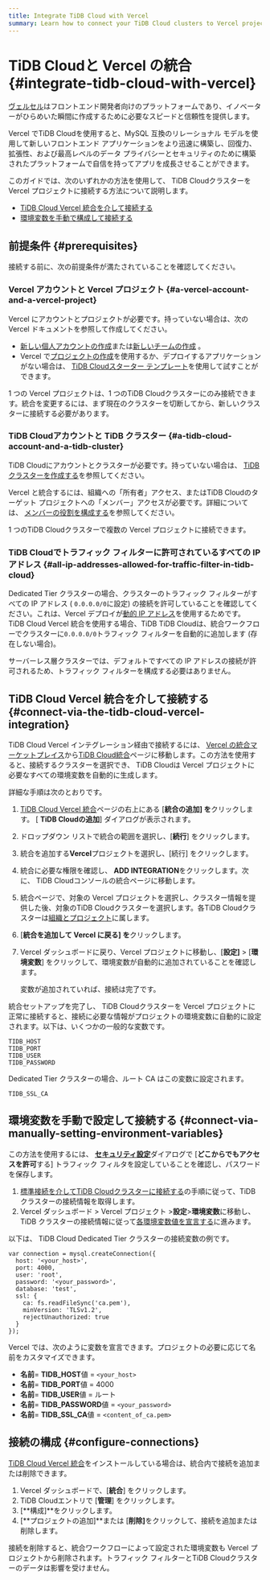 ```yaml
---
title: Integrate TiDB Cloud with Vercel
summary: Learn how to connect your TiDB Cloud clusters to Vercel projects.
---
```


# TiDB Cloudと Vercel の統合 {#integrate-tidb-cloud-with-vercel}

[ヴェルセル](https://vercel.com/)はフロントエンド開発者向けのプラットフォームであり、イノベーターがひらめいた瞬間に作成するために必要なスピードと信頼性を提供します。

Vercel でTiDB Cloudを使用すると、MySQL 互換のリレーショナル モデルを使用して新しいフロントエンド アプリケーションをより迅速に構築し、回復力、拡張性、および最高レベルのデータ プライバシーとセキュリティのために構築されたプラットフォームで自信を持ってアプリを成長させることができます。

このガイドでは、次のいずれかの方法を使用して、 TiDB Cloudクラスターを Vercel プロジェクトに接続する方法について説明します。

-   [TiDB Cloud Vercel 統合を介して接続する](#connect-via-the-tidb-cloud-vercel-integration)
-   [環境変数を手動で構成して接続する](#connect-via-manually-setting-environment-variables)

## 前提条件 {#prerequisites}

接続する前に、次の前提条件が満たされていることを確認してください。

### Vercel アカウントと Vercel プロジェクト {#a-vercel-account-and-a-vercel-project}

Vercel にアカウントとプロジェクトが必要です。持っていない場合は、次の Vercel ドキュメントを参照して作成してください。

-   [新しい個人アカウントの作成](https://vercel.com/docs/teams-and-accounts#creating-a-personal-account)または[新しいチームの作成](https://vercel.com/docs/teams-and-accounts/create-or-join-a-team#creating-a-team) 。
-   Vercel で[プロジェクトの作成](https://vercel.com/docs/concepts/projects/overview#creating-a-project)を使用するか、デプロイするアプリケーションがない場合は、 [TiDB Cloudスターター テンプレート](https://vercel.com/templates/next.js/tidb-cloud-starter)を使用して試すことができます。

1 つの Vercel プロジェクトは、1 つのTiDB Cloudクラスターにのみ接続できます。統合を変更するには、まず現在のクラスターを切断してから、新しいクラスターに接続する必要があります。

### TiDB Cloudアカウントと TiDB クラスター {#a-tidb-cloud-account-and-a-tidb-cluster}

TiDB Cloudにアカウントとクラスターが必要です。持っていない場合は、 [TiDB クラスターを作成する](/tidb-cloud/create-tidb-cluster.md)を参照してください。

Vercel と統合するには、組織への「所有者」アクセス、またはTiDB Cloudのターゲット プロジェクトへの「メンバー」アクセスが必要です。詳細については、 [メンバーの役割を構成する](/tidb-cloud/manage-user-access.md#configure-member-roles)を参照してください。

1 つのTiDB Cloudクラスターで複数の Vercel プロジェクトに接続できます。

### TiDB Cloudでトラフィック フィルターに許可されているすべての IP アドレス {#all-ip-addresses-allowed-for-traffic-filter-in-tidb-cloud}

Dedicated Tier クラスターの場合、クラスターのトラフィック フィルターがすべての IP アドレス ( `0.0.0.0/0`に設定) の接続を許可していることを確認してください。これは、Vercel デプロイが[動的 IP アドレス](https://vercel.com/guides/how-to-allowlist-deployment-ip-address)を使用するためです。 TiDB Cloud Vercel 統合を使用する場合、TiDB TiDB Cloudは、統合ワークフローでクラスターに`0.0.0.0/0`トラフィック フィルターを自動的に追加します (存在しない場合)。

サーバーレス層クラスターでは、デフォルトですべての IP アドレスの接続が許可されるため、トラフィック フィルターを構成する必要はありません。

## TiDB Cloud Vercel 統合を介して接続する {#connect-via-the-tidb-cloud-vercel-integration}

TiDB Cloud Vercel インテグレーション経由で接続するには、 [Vercel の統合マーケットプレイス](https://vercel.com/integrations)から[TiDB Cloud統合](https://vercel.com/integrations/tidb-cloud)ページに移動します。この方法を使用すると、接続するクラスターを選択でき、 TiDB Cloudは Vercel プロジェクトに必要なすべての環境変数を自動的に生成します。

詳細な手順は次のとおりです。

1.  [TiDB Cloud Vercel 統合](https://vercel.com/integrations/tidb-cloud)ページの右上にある [**統合の追加] を**クリックします。 [ <strong>TiDB Cloudの追加</strong>] ダイアログが表示されます。
2.  ドロップダウン リストで統合の範囲を選択し、[**続行**] をクリックします。
3.  統合を追加する**Vercel**プロジェクトを選択し、[続行] をクリックします。
4.  統合に必要な権限を確認し、 **ADD INTEGRATION**をクリックします。次に、 TiDB Cloudコンソールの統合ページに移動します。
5.  統合ページで、対象の Vercel プロジェクトを選択し、クラスター情報を提供した後、対象のTiDB Cloudクラスターを選択します。各TiDB Cloudクラスターは[組織とプロジェクト](/tidb-cloud/manage-user-access.md#view-the-organization-and-project)に属します。
6.  [**統合を追加して Vercel に戻る] を**クリックします。
7.  Vercel ダッシュボードに戻り、Vercel プロジェクトに移動し、[**設定]** &gt; [<strong>環境変数</strong>] をクリックして、環境変数が自動的に追加されていることを確認します。

    変数が追加されていれば、接続は完了です。

統合セットアップを完了し、 TiDB Cloudクラスターを Vercel プロジェクトに正常に接続すると、接続に必要な情報がプロジェクトの環境変数に自動的に設定されます。以下は、いくつかの一般的な変数です。

```
TIDB_HOST
TIDB_PORT
TIDB_USER
TIDB_PASSWORD
```

Dedicated Tier クラスターの場合、ルート CA はこの変数に設定されます。

```
TIDB_SSL_CA
```

## 環境変数を手動で設定して接続する {#connect-via-manually-setting-environment-variables}

この方法を使用するには、 [**セキュリティ設定**](/tidb-cloud/configure-security-settings.md)ダイアログで [**どこからでもアクセスを許可**する] トラフィック フィルタを設定していることを確認し、パスワードを保存します。

1.  [標準接続を介してTiDB Cloudクラスターに接続する](/tidb-cloud/connect-to-tidb-cluster.md#connect-via-standard-connection)の手順に従って、TiDB クラスターの接続情報を取得します。
2.  Vercel ダッシュボード &gt; Vercel プロジェクト &gt;**設定**&gt;<strong>環境変数</strong>に移動し、TiDB クラスターの接続情報に従って[各環境変数値を宣言する](https://vercel.com/docs/concepts/projects/environment-variables#declare-an-environment-variable)に進みます。

以下は、 TiDB Cloud Dedicated Tier クラスターの接続変数の例です。

```
var connection = mysql.createConnection({
  host: '<your_host>',
  port: 4000,
  user: 'root',
  password: '<your_password>',
  database: 'test',
  ssl: {
    ca: fs.readFileSync('ca.pem'),
    minVersion: 'TLSv1.2',
    rejectUnauthorized: true
  }
});
```

Vercel では、次のように変数を宣言できます。プロジェクトの必要に応じて名前をカスタマイズできます。

-   **名前**= <strong>TIDB_HOST</strong>値 = `<your_host>`
-   **名前**= <strong>TIDB_PORT</strong>値 = 4000
-   **名前**= <strong>TIDB_USER</strong>値 = ルート
-   **名前**= <strong>TIDB_PASSWORD</strong>値 = `<your_password>`
-   **名前**= <strong>TIDB_SSL_CA</strong>値 = `<content_of_ca.pem>`

## 接続の構成 {#configure-connections}

[TiDB Cloud Vercel 統合](https://vercel.com/integrations/tidb-cloud)をインストールしている場合は、統合内で接続を追加または削除できます。

1.  Vercel ダッシュボードで、[**統合**] をクリックします。
2.  TiDB Cloudエントリで [**管理**] をクリックします。
3.  [**構成]**をクリックします。
4.  [**プロジェクトの追加]**または [<strong>削除]</strong>をクリックして、接続を追加または削除します。

接続を削除すると、統合ワークフローによって設定された環境変数も Vercel プロジェクトから削除されます。トラフィック フィルターとTiDB Cloudクラスターのデータは影響を受けません。
